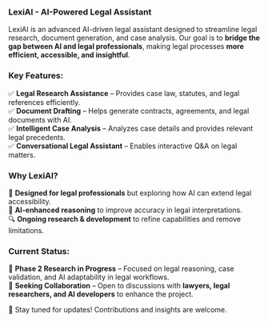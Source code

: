 ### **LexiAI - AI-Powered Legal Assistant**  
LexiAI is an advanced AI-driven legal assistant designed to streamline legal research, document generation, and case analysis. Our goal is to **bridge the gap between AI and legal professionals**, making legal processes **more efficient, accessible, and insightful**.  

### **Key Features:**  
✅ **Legal Research Assistance** – Provides case law, statutes, and legal references efficiently.  
✅ **Document Drafting** – Helps generate contracts, agreements, and legal documents with AI.  
✅ **Intelligent Case Analysis** – Analyzes case details and provides relevant legal precedents.  
✅ **Conversational Legal Assistant** – Enables interactive Q&A on legal matters.  

### **Why LexiAI?**  
🚀 **Designed for legal professionals** but exploring how AI can extend legal accessibility.  
🧠 **AI-enhanced reasoning** to improve accuracy in legal interpretations.  
🔍 **Ongoing research & development** to refine capabilities and remove limitations.  

### **Current Status:**  
📌 **Phase 2 Research in Progress** – Focused on legal reasoning, case validation, and AI adaptability in legal workflows.  
📌 **Seeking Collaboration** – Open to discussions with **lawyers, legal researchers, and AI developers** to enhance the project.  

🔗 Stay tuned for updates! Contributions and insights are welcome.  
